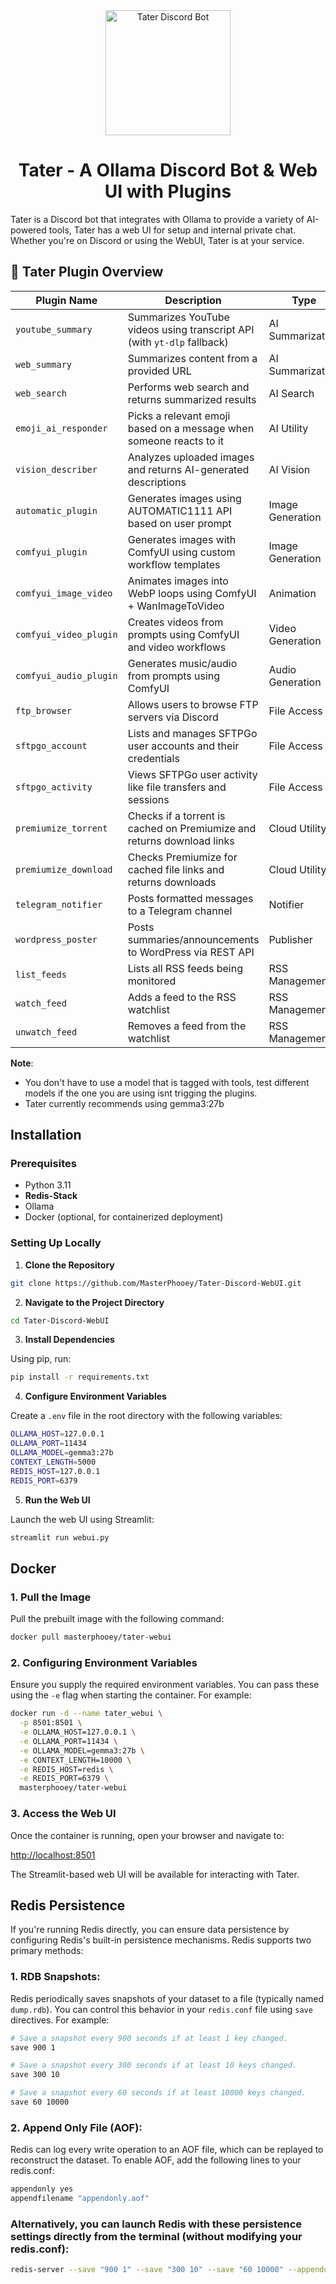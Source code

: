 <div align="center">
  <img src="https://raw.githubusercontent.com/MasterPhooey/Tater-Discord-WebUI/refs/heads/main/images/tater-animated.webp" alt="Tater Discord Bot" width="200"/>
  <h1>Tater - A Ollama Discord Bot & Web UI with Plugins</h1>
</div>

Tater is a Discord bot that integrates with Ollama to provide a variety of AI-powered tools, Tater has a web UI for setup and internal private chat. Whether you're on Discord or using the WebUI, Tater is at your service.

## 🧩 Tater Plugin Overview

| Plugin Name              | Description                                                                 | Type              | Trigger         |
|--------------------------|-----------------------------------------------------------------------------|-------------------|------------------|
| `youtube_summary`        | Summarizes YouTube videos using transcript API (with `yt-dlp` fallback)     | AI Summarization  | AI-triggered     |
| `web_summary`            | Summarizes content from a provided URL                                      | AI Summarization  | AI-triggered     |
| `web_search`             | Performs web search and returns summarized results                          | AI Search         | AI-triggered     |
| `emoji_ai_responder`     | Picks a relevant emoji based on a message when someone reacts to it         | AI Utility        | Event-triggered  |
| `vision_describer`       | Analyzes uploaded images and returns AI-generated descriptions              | AI Vision         | AI-triggered     |
| `automatic_plugin`       | Generates images using AUTOMATIC1111 API based on user prompt               | Image Generation  | AI-triggered     |
| `comfyui_plugin`         | Generates images with ComfyUI using custom workflow templates               | Image Generation  | AI-triggered     |
| `comfyui_image_video`    | Animates images into WebP loops using ComfyUI + WanImageToVideo             | Animation         | AI-triggered     |
| `comfyui_video_plugin`   | Creates videos from prompts using ComfyUI and video workflows               | Video Generation  | AI-triggered     |
| `comfyui_audio_plugin`   | Generates music/audio from prompts using ComfyUI                            | Audio Generation  | AI-triggered     |
| `ftp_browser`            | Allows users to browse FTP servers via Discord                              | File Access       | AI-triggered     |
| `sftpgo_account`         | Lists and manages SFTPGo user accounts and their credentials                | File Access       | AI-triggered     |
| `sftpgo_activity`        | Views SFTPGo user activity like file transfers and sessions                 | File Access       | AI-triggered     |
| `premiumize_torrent`     | Checks if a torrent is cached on Premiumize and returns download links      | Cloud Utility     | AI-triggered     |
| `premiumize_download`    | Checks Premiumize for cached file links and returns downloads               | Cloud Utility     | AI-triggered     |
| `telegram_notifier`      | Posts formatted messages to a Telegram channel                              | Notifier          | Plugin-triggered |
| `wordpress_poster`       | Posts summaries/announcements to WordPress via REST API                     | Publisher         | Plugin-triggered |
| `list_feeds`             | Lists all RSS feeds being monitored                                         | RSS Management    | Manual/AI        |
| `watch_feed`             | Adds a feed to the RSS watchlist                                            | RSS Management    | Manual           |
| `unwatch_feed`           | Removes a feed from the watchlist                                           | RSS Management    | Manual           |

**Note**:
- You don't have to use a model that is tagged with tools, test different models if the one you are using isnt trigging the plugins.
- Tater currently recommends using gemma3:27b

## Installation

### Prerequisites
- Python 3.11
- **Redis-Stack**
- Ollama
- Docker (optional, for containerized deployment)

### Setting Up Locally

1. **Clone the Repository**

```bash
git clone https://github.com/MasterPhooey/Tater-Discord-WebUI.git
```

2. **Navigate to the Project Directory**

```bash
cd Tater-Discord-WebUI
```

3. **Install Dependencies**

Using pip, run:

```bash
pip install -r requirements.txt
```

4. **Configure Environment Variables**

Create a `.env` file in the root directory with the following variables:

```bash
OLLAMA_HOST=127.0.0.1
OLLAMA_PORT=11434
OLLAMA_MODEL=gemma3:27b
CONTEXT_LENGTH=5000
REDIS_HOST=127.0.0.1
REDIS_PORT=6379
```

5. **Run the Web UI**

Launch the web UI using Streamlit:

```bash
streamlit run webui.py
```

## Docker

### 1. Pull the Image

Pull the prebuilt image with the following command:

```bash
docker pull masterphooey/tater-webui
```

### 2. Configuring Environment Variables

Ensure you supply the required environment variables. You can pass these using the `-e` flag when starting the container. For example:

```bash
docker run -d --name tater_webui \
  -p 8501:8501 \
  -e OLLAMA_HOST=127.0.0.1 \
  -e OLLAMA_PORT=11434 \
  -e OLLAMA_MODEL=gemma3:27b \
  -e CONTEXT_LENGTH=10000 \
  -e REDIS_HOST=redis \
  -e REDIS_PORT=6379 \
  masterphooey/tater-webui
```

### 3. Access the Web UI

Once the container is running, open your browser and navigate to:

[http://localhost:8501](http://localhost:8501)

The Streamlit-based web UI will be available for interacting with Tater.



## Redis Persistence

If you're running Redis directly, you can ensure data persistence by configuring Redis's built-in persistence mechanisms. Redis supports two primary methods:

### 1. **RDB Snapshots:**  
   Redis periodically saves snapshots of your dataset to a file (typically named `dump.rdb`). You can control this behavior in your `redis.conf` file using `save` directives. For example:
   ```bash
   # Save a snapshot every 900 seconds if at least 1 key changed.
   save 900 1

   # Save a snapshot every 300 seconds if at least 10 keys changed.
   save 300 10

   # Save a snapshot every 60 seconds if at least 10000 keys changed.
   save 60 10000
   ```
### 2. Append Only File (AOF):
  Redis can log every write operation to an AOF file, which can be replayed to reconstruct the dataset.
  To enable AOF, add the following lines to your redis.conf:

```bash
appendonly yes
appendfilename "appendonly.aof"
```
### Alternatively, you can launch Redis with these persistence settings directly from the terminal (without modifying your redis.conf):
```bash
redis-server --save "900 1" --save "300 10" --save "60 10000" --appendonly yes --appendfilename "appendonly.aof"
```

